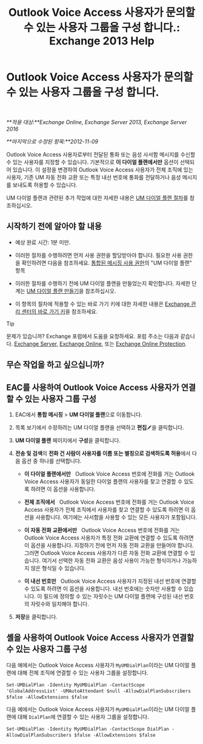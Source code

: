﻿---
title: 'Outlook Voice Access 사용자가 문의할 수 있는 사용자 그룹을 구성 합니다.: Exchange 2013 Help'
TOCTitle: Outlook Voice Access 사용자가 문의할 수 있는 사용자 그룹을 구성 합니다.
ms:assetid: a8dc0f9e-dc86-4128-af63-d4e550aed5bb
ms:mtpsurl: https://technet.microsoft.com/ko-kr/library/Ee423551(v=EXCHG.150)
ms:contentKeyID: 50483835
ms.date: 05/22/2018
mtps_version: v=EXCHG.150
ms.translationtype: MT
---

# Outlook Voice Access 사용자가 문의할 수 있는 사용자 그룹을 구성 합니다.

 

_**적용 대상:**Exchange Online, Exchange Server 2013, Exchange Server 2016_

_**마지막으로 수정된 항목:**2012-11-09_

Outlook Voice Access 사용자로부터 전달된 통화 또는 음성 사서함 메시지를 수신할 수 있는 사용자를 지정할 수 있습니다. 기본적으로 **이 다이얼 플랜에서만** 옵션이 선택되어 있습니다. 이 설정을 변경하여 Outlook Voice Access 사용자가 전체 조직에 있는 사용자, 기존 UM 자동 전화 교환 또는 특정 내선 번호에 통화를 전달하거나 음성 메시지를 보내도록 허용할 수 있습니다.

UM 다이얼 플랜과 관련된 추가 작업에 대한 자세한 내용은 [UM 다이얼 플랜 절차](um-dial-plan-procedures-exchange-2013-help.md)를 참조하십시오.

## 시작하기 전에 알아야 할 내용

  - 예상 완료 시간: 1분 미만.

  - 이러한 절차를 수행하려면 먼저 사용 권한을 할당받아야 합니다. 필요한 사용 권한을 확인하려면 다음을 참조하세요. [통합된 메시징 사용 권한](unified-messaging-permissions-exchange-2013-help.md)의 "UM 다이얼 플랜" 항목

  - 이러한 절차를 수행하기 전에 UM 다이얼 플랜을 만들었는지 확인합니다. 자세한 단계는 [UM 다이얼 플랜 만들기](create-a-um-dial-plan-exchange-2013-help.md)을 참조하십시오.

  - 이 항목의 절차에 적용할 수 있는 바로 가기 키에 대한 자세한 내용은 [Exchange 관리 센터의 바로 가기 키](keyboard-shortcuts-in-the-exchange-admin-center-exchange-online-protection-help.md)을 참조하세요.


> [!TIP]
> 문제가 있습니까? Exchange 포럼에서 도움을 요청하세요. 포럼 주소는 다음과 같습니다. <A href="https://go.microsoft.com/fwlink/p/?linkid=60612">Exchange Server</A>, <A href="https://go.microsoft.com/fwlink/p/?linkid=267542">Exchange Online</A>, 또는 <A href="https://go.microsoft.com/fwlink/p/?linkid=285351">Exchange Online Protection</A>.



## 무슨 작업을 하고 싶으십니까?

## EAC를 사용하여 Outlook Voice Access 사용자가 연결할 수 있는 사용자 그룹 구성

1.  EAC에서 **통합 메시징** \> **UM 다이얼 플랜**으로 이동합니다.

2.  목록 보기에서 수정하려는 UM 다이얼 플랜을 선택하고 **편집**![편집 아이콘](images/JJ218640.6f53ccb2-1f13-4c02-bea0-30690e6ea71d(EXCHG.150).gif "편집 아이콘")을 클릭합니다.

3.  **UM 다이얼 플랜** 페이지에서 **구성**을 클릭합니다.

4.  **전송 및 검색**의 **전화 건 사람이 사용자를 이름 또는 별칭으로 검색하도록 허용**에서 다음 옵션 중 하나를 선택합니다.
    
      - **이 다이얼 플랜에서만**   Outlook Voice Access 번호에 전화를 거는 Outlook Voice Access 사용자가 동일한 다이얼 플랜의 사용자를 찾고 연결할 수 있도록 하려면 이 옵션을 사용합니다.
    
      - **전체 조직에서**   Outlook Voice Access 번호에 전화를 거는 Outlook Voice Access 사용자가 전체 조직에서 사용자를 찾고 연결할 수 있도록 하려면 이 옵션을 사용합니다. 여기에는 사서함을 사용할 수 있는 모든 사용자가 포함됩니다.
    
      - **이 자동 전화 교환에서만**   Outlook Voice Access 번호에 전화를 거는 Outlook Voice Access 사용자가 특정 전화 교환에 연결할 수 있도록 하려면 이 옵션을 사용합니다. 지정하기 전에 먼저 자동 전화 교환을 만들어야 합니다. 그러면 Outlook Voice Access 사용자가 다른 자동 전화 교환에 연결할 수 있습니다. 여기서 선택한 자동 전화 교환은 음성 사용이 가능한 형식이거나 가능하지 않은 형식일 수 있습니다.
    
      - **이 내선 번호만**   Outlook Voice Access 사용자가 지정된 내선 번호에 연결할 수 있도록 하려면 이 옵션을 사용합니다. 내선 번호에는 숫자만 사용할 수 있습니다. 이 필드에 정의할 수 있는 자릿수는 UM 다이얼 플랜에 구성된 내선 번호의 자릿수와 일치해야 합니다.

5.  **저장**을 클릭합니다.

## 셸을 사용하여 Outlook Voice Access 사용자가 연결할 수 있는 사용자 그룹 구성

다음 예에서는 Outlook Voice Access 사용자가 `MyUMDialPlan`이라는 UM 다이얼 플랜에 대해 전체 조직에 연결할 수 있는 사용자 그룹을 설정합니다.

    Set-UMDialPlan -Identity MyUMDialPlan -ContactScope 'GlobalAddressList' -UMAutoAttendant $null -AllowDialPlanSubscribers $false -AllowExtensions $false

다음 예에서는 Outlook Voice Access 사용자가 `MyUMDialPlan`이라는 UM 다이얼 플랜에 대해 `DialPlan`에 연결할 수 있는 사용자 그룹을 설정합니다.

    Set-UMDialPlan -Identity MyUMDialPlan -ContactScope DialPlan -AllowDialPlanSubscribers $false -AllowExtensions $false

